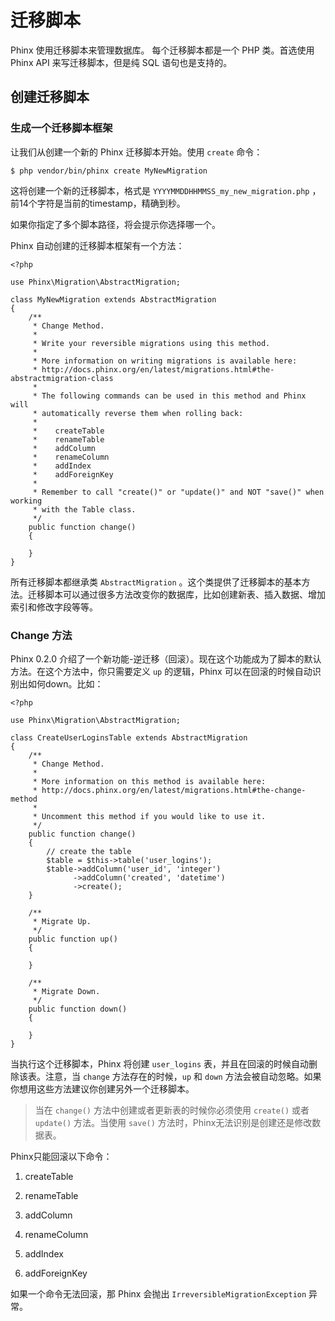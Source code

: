 # 迁移脚本

Phinx 使用迁移脚本来管理数据库。 每个迁移脚本都是一个 PHP 类。首选使用 Phinx API 来写迁移脚本，但是纯 SQL 语句也是支持的。

## 创建迁移脚本

### 生成一个迁移脚本框架

让我们从创建一个新的 Phinx 迁移脚本开始。使用 `create` 命令：

```
$ php vendor/bin/phinx create MyNewMigration
```

这将创建一个新的迁移脚本，格式是 `YYYYMMDDHHMMSS_my_new_migration.php` ，前14个字符是当前的timestamp，精确到秒。

如果你指定了多个脚本路径，将会提示你选择哪一个。

Phinx 自动创建的迁移脚本框架有一个方法：

```
<?php

use Phinx\Migration\AbstractMigration;

class MyNewMigration extends AbstractMigration
{
    /**
     * Change Method.
     *
     * Write your reversible migrations using this method.
     *
     * More information on writing migrations is available here:
     * http://docs.phinx.org/en/latest/migrations.html#the-abstractmigration-class
     *
     * The following commands can be used in this method and Phinx will
     * automatically reverse them when rolling back:
     *
     *    createTable
     *    renameTable
     *    addColumn
     *    renameColumn
     *    addIndex
     *    addForeignKey
     *
     * Remember to call "create()" or "update()" and NOT "save()" when working
     * with the Table class.
     */
    public function change()
    {

    }
}
```

所有迁移脚本都继承类 `AbstractMigration` 。这个类提供了迁移脚本的基本方法。迁移脚本可以通过很多方法改变你的数据库，比如创建新表、插入数据、增加索引和修改字段等等。

### Change 方法

Phinx 0.2.0 介绍了一个新功能-逆迁移（回滚）。现在这个功能成为了脚本的默认方法。在这个方法中，你只需要定义 `up` 的逻辑，Phinx 可以在回滚的时候自动识别出如何down。比如：

```
<?php

use Phinx\Migration\AbstractMigration;

class CreateUserLoginsTable extends AbstractMigration
{
    /**
     * Change Method.
     *
     * More information on this method is available here:
     * http://docs.phinx.org/en/latest/migrations.html#the-change-method
     *
     * Uncomment this method if you would like to use it.
     */
    public function change()
    {
        // create the table
        $table = $this->table('user_logins');
        $table->addColumn('user_id', 'integer')
              ->addColumn('created', 'datetime')
              ->create();
    }

    /**
     * Migrate Up.
     */
    public function up()
    {

    }

    /**
     * Migrate Down.
     */
    public function down()
    {

    }
}
```

当执行这个迁移脚本，Phinx 将创建 `user_logins` 表，并且在回滚的时候自动删除该表。注意，当 `change` 方法存在的时候，`up` 和 `down` 方法会被自动忽略。如果你想用这些方法建议你创建另外一个迁移脚本。

> 当在 `change()` 方法中创建或者更新表的时候你必须使用 `create()` 或者 `update()` 方法。当使用 `save()` 方法时，Phinx无法识别是创建还是修改数据表。

Phinx只能回滚以下命令：

1. createTable

2. renameTable

3. addColumn

4. renameColumn

5. addIndex

6. addForeignKey

如果一个命令无法回滚，那 Phinx 会抛出 `IrreversibleMigrationException` 异常。



